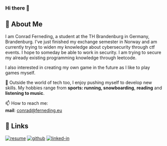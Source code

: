 ### Hi there 👋

## 🚀 About Me
I am Conrad Ferneding, a student at the TH Brandenburg in Germany, Brandenburg. I've just finished my exchange semester in Norway and am currently trying to widen my knowledge about cybersecurity through ctf events. I hope to someday be able to work in security. I am trying to secure my already existing programming knowledge through leetcode.  

I also interested in creating my own game in the future as I like to play games myself.  

🎸 Outside the world of tech too, I enjoy pushing myself to develop new skills. My hobbies range from **sports: running, snowboarding**, **reading** and **listening to music**.

📫 How to reach me:  
**mail**: conrad@ferneding.eu

## 🔗 Links  

[![resume](https://img.shields.io/badge/Resume-4285F4?style=for-the-badge&logo=read-the-docs&logoColor=white)](https://firebasestorage.googleapis.com/v0/b/conrad-ferneding-resume.appspot.com/o/Conrad%20Ferneding%20Resume.pdf?alt=media&token=34e02818-1c53-4fbc-bba2-4561b99b31fd)
[![github](https://img.shields.io/badge/GitHub-000000?style=for-the-badge&logo=GitHub&logoColor=white)](https://github.com/CdFerneding)
[![linked-in](https://img.shields.io/badge/Linked_In-0077B5?style=for-the-badge&logo=LinkedIn&logoColor=white)](https://www.linkedin.com/in/conrad-ferneding-924551245/)
<!--
**CdFerneding/CdFerneding** is a ✨ _special_ ✨ repository because its `README.md` (this file) appears on your GitHub profile.

Here are some ideas to get you started:

- 🔭 I’m currently working on ...
- 🌱 I’m currently learning ...
- 👯 I’m looking to collaborate on ...
- 🤔 I’m looking for help with ...
- 💬 Ask me about ...
- 📫 How to reach me: ...
- 😄 Pronouns: ...
- ⚡ Fun fact: ...
-->
